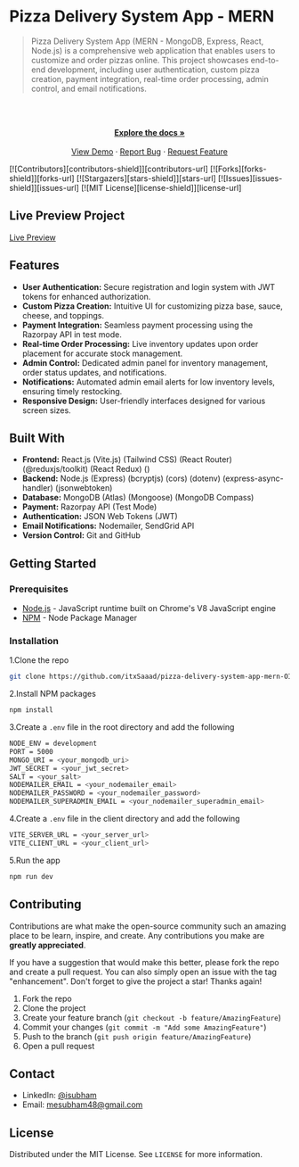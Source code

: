 # Pizza Delivery System App - MERN

> Pizza Delivery System App (MERN - MongoDB, Express, React, Node.js) is a comprehensive web application that enables users to customize and order pizzas online. This project showcases end-to-end development, including user authentication, custom pizza creation, payment integration, real-time order processing, admin control, and email notifications.

<br />
<div align="center">
  <p align="center">
    <br />
    <a href="https://github.com/itxSaaad/pizza-delivery-system-app-mern-OIBSIP">
    <strong>Explore the docs »</strong></a>
    <br />
    <br />
    <a href="https://pizza-delivery-system-app-mern-oibsip.vercel.app/">View Demo</a>
    ·
    <a href="https://github.com/itxSaaad/pizza-delivery-system-app-mern-OIBSIP/issues">Report Bug</a>
    ·
    <a href="https://github.com/itxSaaad/pizza-delivery-system-app-mern-OIBSIP/issues">Request Feature</a>
  </p>
</div>

[![Contributors][contributors-shield]][contributors-url]
[![Forks][forks-shield]][forks-url]
[![Stargazers][stars-shield]][stars-url]
[![Issues][issues-shield]][issues-url]
[![MIT License][license-shield]][license-url]

## Live Preview Project

[Live Preview](https://pizza-delivery-system-app-mern-oibsip.vercel.app/)

## Features

- **User Authentication:** Secure registration and login system with JWT tokens for enhanced authorization.
- **Custom Pizza Creation:** Intuitive UI for customizing pizza base, sauce, cheese, and toppings.
- **Payment Integration:** Seamless payment processing using the Razorpay API in test mode.
- **Real-time Order Processing:** Live inventory updates upon order placement for accurate stock management.
- **Admin Control:** Dedicated admin panel for inventory management, order status updates, and notifications.
- **Notifications:** Automated admin email alerts for low inventory levels, ensuring timely restocking.
- **Responsive Design:** User-friendly interfaces designed for various screen sizes.

## Built With

- **Frontend:** React.js (Vite.js) (Tailwind CSS) (React Router) (@reduxjs/toolkit) (React Redux) ()
- **Backend:** Node.js (Express) (bcryptjs) (cors) (dotenv) (express-async-handler) (jsonwebtoken)
- **Database:** MongoDB (Atlas) (Mongoose) (MongoDB Compass)
- **Payment:** Razorpay API (Test Mode)
- **Authentication:** JSON Web Tokens (JWT)
- **Email Notifications:** Nodemailer, SendGrid API
- **Version Control:** Git and GitHub

## Getting Started

### Prerequisites

- [Node.js](https://nodejs.org/en/) - JavaScript runtime built on Chrome's V8 JavaScript engine
- [NPM](https://www.npmjs.com/) - Node Package Manager

### Installation

1.Clone the repo

```sh
git clone https://github.com/itxSaaad/pizza-delivery-system-app-mern-OIBSIP.git
```

2.Install NPM packages

```sh
npm install
```

3.Create a `.env` file in the root directory and add the following

```sh
NODE_ENV = development
PORT = 5000
MONGO_URI = <your_mongodb_uri>
JWT_SECRET = <your_jwt_secret>
SALT = <your_salt>
NODEMAILER_EMAIL = <your_nodemailer_email>
NODEMAILER_PASSWORD = <your_nodemailer_password>
NODEMAILER_SUPERADMIN_EMAIL = <your_nodemailer_superadmin_email>
```

4.Create a `.env` file in the client directory and add the following

```sh
VITE_SERVER_URL = <your_server_url>
VITE_CLIENT_URL = <your_client_url>
```

5.Run the app

```sh
npm run dev
```

## Contributing

Contributions are what make the open-source community such an amazing place to be learn, inspire, and create. Any contributions you make are **greatly appreciated**.

If you have a suggestion that would make this better, please fork the repo and create a pull request. You can also simply open an issue with the tag "enhancement".
Don't forget to give the project a star! Thanks again!

1. Fork the repo
2. Clone the project
3. Create your feature branch (`git checkout -b feature/AmazingFeature`)
4. Commit your changes (`git commit -m "Add some AmazingFeature"`)
5. Push to the branch (`git push origin feature/AmazingFeature`)
6. Open a pull request

## Contact

- LinkedIn: [@isubham](https://www.linkedin.com/in/subham-jena-3216a4236?utm_source=share&utm_campaign=share_via&utm_content=profile&utm_medium=android_app)
- Email: [mesubham48@gmail.com](mesubham48@gmail.com)

## License

Distributed under the MIT License. See `LICENSE` for more information.


